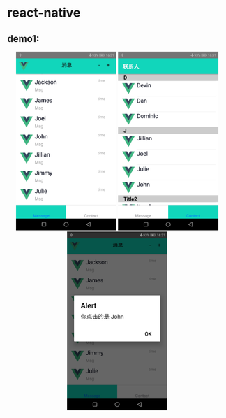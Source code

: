 # react-native

## demo1:



<div align="center">
<img width="230" src="./images/msg.jpg" alt="">
<img width="230" src="./images/contact.jpg" alt="">
<img width="230" src="./images/click.jpg" alt="">
</div>